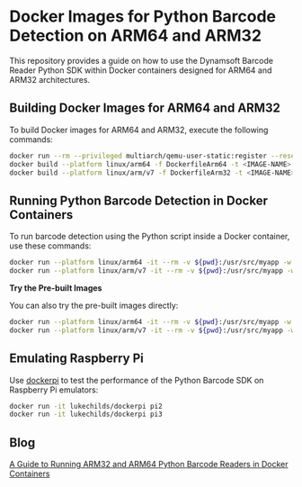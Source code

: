 # Docker Images for Python Barcode Detection on ARM64 and ARM32
This repository provides a guide on how to use the Dynamsoft Barcode Reader Python SDK within Docker containers designed for ARM64 and ARM32 architectures.

## Building Docker Images for ARM64 and ARM32

To build Docker images for ARM64 and ARM32, execute the following commands:

```bash
docker run --rm --privileged multiarch/qemu-user-static:register --reset
docker build --platform linux/arm64 -f DockerfileArm64 -t <IMAGE-NAME> .
docker build --platform linux/arm/v7 -f DockerfileArm32 -t <IMAGE-NAME> .  
```

## Running Python Barcode Detection in Docker Containers

To run barcode detection using the Python script inside a Docker container, use these commands:

```bash
docker run --platform linux/arm64 -it --rm -v ${pwd}:/usr/src/myapp -w /usr/src/myapp <IMAGE-NAME> python pillow_test.py
docker run --platform linux/arm/v7 -it --rm -v ${pwd}:/usr/src/myapp -w /usr/src/myapp <IMAGE-NAME> python pillow_test.py
```

**Try the Pre-built Images**

You can also try the pre-built images directly:

```bash
docker run --platform linux/arm64 -it --rm -v ${pwd}:/usr/src/myapp -w /usr/src/myapp yushulx/dbr-arm64:1.0 python pillow_test.py
docker run --platform linux/arm/v7 -it --rm -v ${pwd}:/usr/src/myapp -w /usr/src/myapp yushulx/dbr-arm32:1.0 python pillow_test.py
```

## Emulating Raspberry Pi
Use [dockerpi](https://github.com/lukechilds/dockerpi) to test the performance of the Python Barcode SDK on Raspberry Pi emulators:

```bash
docker run -it lukechilds/dockerpi pi2
docker run -it lukechilds/dockerpi pi3
```

## Blog
[A Guide to Running ARM32 and ARM64 Python Barcode Readers in Docker Containers](https://www.dynamsoft.com/codepool/docker-arm64-arm32-python-barcode-qr-recognition.html)
